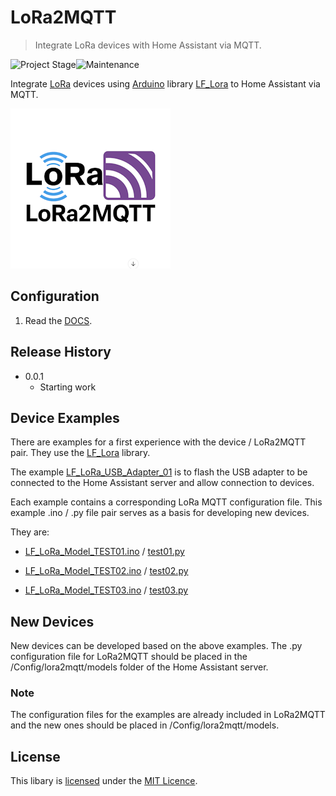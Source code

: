 # LoRa2MQTT
> Integrate LoRa devices with Home Assistant via MQTT.

![Project Stage][project-stage-shield]![Maintenance][maintenance-shield]

Integrate [LoRa][lora] devices using [Arduino][arduino] library [LF_Lora][github_LF_LoRa] to Home Assistant via MQTT.

<img src="https://raw.githubusercontent.com/leofig-rj/leofig-hass-addons/main/lora2mqtt/pictures/LoRa2MQTT logo.png"/>

## Configuration

1. Read the [DOCS][docs_link].

## Release History

* 0.0.1
    * Starting work

## Device Examples

There are examples for a first experience with the device / LoRa2MQTT pair. They use the [LF_Lora][github_LF_LoRa] library.

The example [LF_LoRa_USB_Adapter_01][ex_usb] is to flash the USB adapter to be connected to the Home Assistant server and allow connection to devices.

Each example contains a corresponding LoRa MQTT configuration file. This example .ino / .py file pair serves as a basis for developing new devices.

They are:

- [LF_LoRa_Model_TEST01.ino][ex_01_ino] / [test01.py][ex_01_py]

- [LF_LoRa_Model_TEST02.ino][ex_02_ino] / [test02.py][ex_02_py]

- [LF_LoRa_Model_TEST03.ino][ex_03_ino] / [test03.py][ex_03_py]

## New Devices

New devices can be developed based on the above examples.
The .py configuration file for LoRa2MQTT should be placed in the /Config/lora2mqtt/models folder of the Home Assistant server.

### Note

The configuration files for the examples are already included in LoRa2MQTT and the new ones should be placed in /Config/lora2mqtt/models.

## License

This libary is [licensed][license] under the [MIT Licence][mit].

<!-- Markdown link -->
[project-stage-shield]: https://img.shields.io/badge/project%20stage-development%20beta-red.svg
[maintenance-shield]: https://img.shields.io/maintenance/yes/2025.svg
[github_LF_LoRa]: https://github.com/leofig-rj/Arduino-LF_LoRa
[docs_link]: https://github.com/leofig-rj/leofig-hass-addons/blob/master/lora2mqtt/DOCS.md
[github_leofig-rj]: https://github.com/leofig-rj
[arduino]:https://arduino.cc/
[lora]:https://www.lora-alliance.org/
[ex_usb]:https://github.com/leofig-rj/Arduino-LF_LoRa/tree/main/examples/LF_LoRa_USB_Adapter_01
[ex_01_ino]:https://github.com/leofig-rj/Arduino-LF_LoRa/tree/main/examples/LF_LoRa_Model_TEST01
[ex_01_py]:https://github.com/leofig-rj/leofig-hass-addons/blob/main/lora2mqtt/rootfs/usr/bin/models/test01.py
[ex_02_ino]:https://github.com/leofig-rj/Arduino-LF_LoRa/tree/main/examples/LF_LoRa_Model_TEST02
[ex_02_py]:https://github.com/leofig-rj/leofig-hass-addons/blob/main/lora2mqtt/rootfs/usr/bin/models/test02.py
[ex_03_ino]:https://github.com/leofig-rj/Arduino-LF_LoRa/tree/main/examples/LF_LoRa_Model_TEST03
[ex_03_py]:https://github.com/leofig-rj/leofig-hass-addons/blob/main/lora2mqtt/rootfs/usr/bin/models/test03.py
[license]:https://github.com/leofig-rj/leofig-hass-addons/blob/main/LICENSE
[mit]:https://en.wikipedia.org/wiki/MIT_License